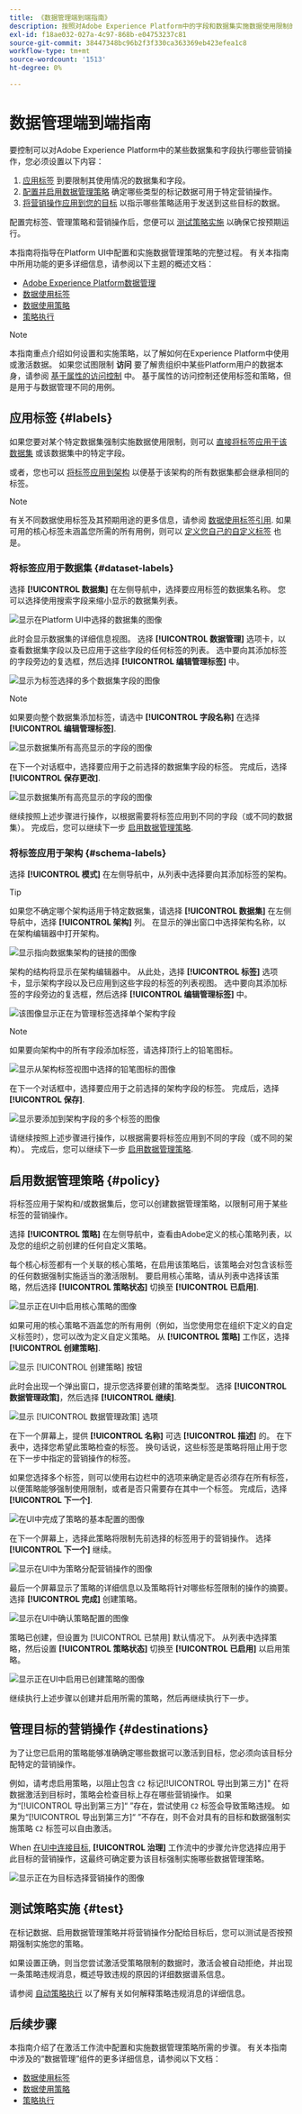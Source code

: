 ```yaml
---
title: 《数据管理端到端指南》
description: 按照对Adobe Experience Platform中的字段和数据集实施数据使用限制的完整流程进行操作。
exl-id: f18ae032-027a-4c97-868b-e04753237c81
source-git-commit: 38447348bc96b2f3f330ca363369eb423efea1c8
workflow-type: tm+mt
source-wordcount: '1513'
ht-degree: 0%

---
```


# 数据管理端到端指南

要控制可以对Adobe Experience Platform中的某些数据集和字段执行哪些营销操作，您必须设置以下内容：

1. [应用标签](#labels) 到要限制其使用情况的数据集和字段。
1. [配置并启用数据管理策略](#policy) 确定哪些类型的标记数据可用于特定营销操作。
1. [将营销操作应用到您的目标](#destinations) 以指示哪些策略适用于发送到这些目标的数据。

配置完标签、管理策略和营销操作后，您便可以 [测试策略实施](#test) 以确保它按预期运行。

本指南将指导在Platform UI中配置和实施数据管理策略的完整过程。 有关本指南中所用功能的更多详细信息，请参阅以下主题的概述文档：

* [Adobe Experience Platform数据管理](./home.md)
* [数据使用标签](./labels/overview.md)
* [数据使用策略](./policies/overview.md)
* [策略执行](./enforcement/overview.md)

>[!NOTE]
>
>本指南重点介绍如何设置和实施策略，以了解如何在Experience Platform中使用或激活数据。 如果您试图限制 **访问** 要了解贵组织中某些Platform用户的数据本身，请参阅 [基于属性的访问控制](../access-control/abac/end-to-end-guide.md) 中。 基于属性的访问控制还使用标签和策略，但是用于与数据管理不同的用例。

## 应用标签 {#labels}

如果您要对某个特定数据集强制实施数据使用限制，则可以 [直接将标签应用于该数据集](#dataset-labels) 或该数据集中的特定字段。

或者，您也可以 [将标签应用到架构](#schema-labels) 以便基于该架构的所有数据集都会继承相同的标签。

>[!NOTE]
>
>有关不同数据使用标签及其预期用途的更多信息，请参阅 [数据使用标签引用](./labels/reference.md). 如果可用的核心标签未涵盖您所需的所有用例，则可以 [定义您自己的自定义标签](./labels/user-guide.md#manage-custom-labels) 也是。

### 将标签应用于数据集 {#dataset-labels}

选择 **[!UICONTROL 数据集]** 在左侧导航中，选择要应用标签的数据集名称。 您可以选择使用搜索字段来缩小显示的数据集列表。

![显示在Platform UI中选择的数据集的图像](./images/e2e/select-dataset.png)

此时会显示数据集的详细信息视图。 选择 **[!UICONTROL 数据管理]** 选项卡，以查看数据集字段以及已应用于这些字段的任何标签的列表。 选中要向其添加标签的字段旁边的复选框，然后选择 **[!UICONTROL 编辑管理标签]** 中。

![显示为标签选择的多个数据集字段的图像](./images/e2e/dataset-field-label.png)

>[!NOTE]
>
>如果要向整个数据集添加标签，请选中 **[!UICONTROL 字段名称]** 在选择 **[!UICONTROL 编辑管理标签]**.
>
>![显示数据集所有高亮显示的字段的图像](./images/e2e/label-whole-dataset.png)

在下一个对话框中，选择要应用于之前选择的数据集字段的标签。 完成后，选择 **[!UICONTROL 保存更改]**.

![显示数据集所有高亮显示的字段的图像](./images/e2e/save-dataset-labels.png)

继续按照上述步骤进行操作，以根据需要将标签应用到不同的字段（或不同的数据集）。 完成后，您可以继续下一步 [启用数据管理策略](#policy).

### 将标签应用于架构 {#schema-labels}

选择 **[!UICONTROL 模式]** 在左侧导航中，从列表中选择要向其添加标签的架构。

>[!TIP]
>
>如果您不确定哪个架构适用于特定数据集，请选择 **[!UICONTROL 数据集]** 在左侧导航中，选择 **[!UICONTROL 架构]** 列。 在显示的弹出窗口中选择架构名称，以在架构编辑器中打开架构。
>
>![显示指向数据集架构的链接的图像](./images/e2e/schema-from-dataset.png)

架构的结构将显示在架构编辑器中。 从此处，选择 **[!UICONTROL 标签]** 选项卡，显示架构字段以及已应用到这些字段的标签的列表视图。 选中要向其添加标签的字段旁边的复选框，然后选择 **[!UICONTROL 编辑管理标签]** 中。

![该图像显示正在为管理标签选择单个架构字段](./images/e2e/schema-field-label.png)

>[!NOTE]
>
>如果要向架构中的所有字段添加标签，请选择顶行上的铅笔图标。
>
>![显示从架构标签视图中选择的铅笔图标的图像](./images/e2e/label-whole-schema.png)

在下一个对话框中，选择要应用于之前选择的架构字段的标签。 完成后，选择 **[!UICONTROL 保存]**.

![显示要添加到架构字段的多个标签的图像](./images/e2e/save-schema-labels.png)

请继续按照上述步骤进行操作，以根据需要将标签应用到不同的字段（或不同的架构）。 完成后，您可以继续下一步 [启用数据管理策略](#policy).

## 启用数据管理策略 {#policy}

将标签应用于架构和/或数据集后，您可以创建数据管理策略，以限制可用于某些标签的营销操作。

选择 **[!UICONTROL 策略]** 在左侧导航中，查看由Adobe定义的核心策略列表，以及您的组织之前创建的任何自定义策略。

每个核心标签都有一个关联的核心策略，在启用该策略后，该策略会对包含该标签的任何数据强制实施适当的激活限制。 要启用核心策略，请从列表中选择该策略，然后选择 **[!UICONTROL 策略状态]** 切换至 **[!UICONTROL 已启用]**.

![显示正在UI中启用核心策略的图像](./images/e2e/enable-core-policy.png)

如果可用的核心策略不涵盖您的所有用例（例如，当您使用您在组织下定义的自定义标签时），您可以改为定义自定义策略。 从 **[!UICONTROL 策略]** 工作区，选择 **[!UICONTROL 创建策略]**.

![显示 [!UICONTROL 创建策略] 按钮](./images/e2e/create-policy.png)

此时会出现一个弹出窗口，提示您选择要创建的策略类型。 选择 **[!UICONTROL 数据管理政策]**，然后选择 **[!UICONTROL 继续]**.

![显示 [!UICONTROL 数据管理政策] 选项](./images/e2e/governance-policy.png)

在下一个屏幕上，提供 **[!UICONTROL 名称]** 可选 **[!UICONTROL 描述]** 的。 在下表中，选择您希望此策略检查的标签。 换句话说，这些标签是策略将阻止用于您在下一步中指定的营销操作的标签。

如果您选择多个标签，则可以使用右边栏中的选项来确定是否必须存在所有标签，以便策略能够强制使用限制，或者是否只需要存在其中一个标签。 完成后，选择 **[!UICONTROL 下一个]**.

![在UI中完成了策略的基本配置的图像](./images/e2e/configure-policy.png)

在下一个屏幕上，选择此策略将限制先前选择的标签用于的营销操作。 选择 **[!UICONTROL 下一个]** 继续。

![显示在UI中为策略分配营销操作的图像](./images/e2e/select-marketing-action.png)

最后一个屏幕显示了策略的详细信息以及策略将针对哪些标签限制的操作的摘要。 选择 **[!UICONTROL 完成]** 创建策略。

![显示在UI中确认策略配置的图像](./images/e2e/confirm-policy.png)

策略已创建，但设置为 [!UICONTROL 已禁用] 默认情况下。 从列表中选择策略，然后设置 **[!UICONTROL 策略状态]** 切换至 **[!UICONTROL 已启用]** 以启用策略。

![显示正在UI中启用已创建策略的图像](./images/e2e/enable-created-policy.png)

继续执行上述步骤以创建并启用所需的策略，然后再继续执行下一步。

## 管理目标的营销操作 {#destinations}

为了让您已启用的策略能够准确确定哪些数据可以激活到目标，您必须向该目标分配特定的营销操作。

例如，请考虑启用策略，以阻止包含 `C2` 标记[!UICONTROL 导出到第三方]&quot; 在将数据激活到目标时，策略会检查目标上存在哪些营销操作。 如果为“[!UICONTROL 导出到第三方]“ ”存在，尝试使用 `C2` 标签会导致策略违规。 如果为“[!UICONTROL 导出到第三方]“ ”不存在，则不会对具有的目标和数据强制实施策略 `C2` 标签可以自由激活。

When [在UI中连接目标](../destinations/ui/connect-destination.md), **[!UICONTROL 治理]** 工作流中的步骤允许您选择应用于此目标的营销操作，这最终可确定要为该目标强制实施哪些数据管理策略。

![显示正在为目标选择营销操作的图像](./images/e2e/destination-marketing-actions.png)

## 测试策略实施 {#test}

在标记数据、启用数据管理策略并将营销操作分配给目标后，您可以测试是否按预期强制实施您的策略。

如果设置正确，则当您尝试激活受策略限制的数据时，激活会被自动拒绝，并出现一条策略违规消息，概述导致违规的原因的详细数据谱系信息。

请参阅 [自动策略执行](./enforcement/auto-enforcement.md) 以了解有关如何解释策略违规消息的详细信息。

## 后续步骤

本指南介绍了在激活工作流中配置和实施数据管理策略所需的步骤。 有关本指南中涉及的“数据管理”组件的更多详细信息，请参阅以下文档：

* [数据使用标签](./labels/overview.md)
* [数据使用策略](./policies/overview.md)
* [策略执行](./enforcement/overview.md)
